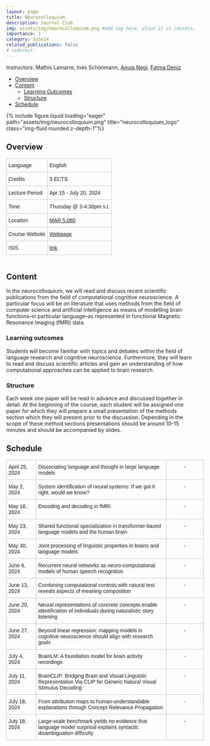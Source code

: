 ```yaml
---
layout: page
title: Neurocolloquium
description: Journal Club
img: assets/img/neurocolloquium.png #add img here, place it in /assets/img/
importance: 1
category: SoSe24
related_publications: false
# redirect:
---
```


Instructors: Mathis Lamarre, Inés Schönmann, [Anuja Negi](https://anujanegi.me/), [Fatma Deniz](https://www.fatmanet.com/)

- [Overview](#overview)
- [Content](#content)
  - [Learning Outcomes](#learning-outcomes)
  - [Structure](#structure)
- [Schedule](#schedule)

<div class="row">
    <div class="col-sm mt-3 mt-md-0">
        {% include figure.liquid loading="eager" path="assets/img/neurocolloquium.png" title="neurocolloquium_logo" class="img-fluid rounded z-depth-1"%}
    </div>
</div>

## Overview

<style type="text/css">
.tg  {border-collapse:collapse;border-spacing:0;margin:0px auto;}
.tg td{border-color:black;border-style:solid;border-width:1px;font-family:Arial, sans-serif;font-size:14px;
  overflow:hidden;padding:10px 5px;word-break:normal;}
.tg th{border-color:black;border-style:solid;border-width:1px;font-family:Arial, sans-serif;font-size:14px;
  font-weight:normal;overflow:hidden;padding:10px 5px;word-break:normal;}
.tg .tg-wo29{border-color:#c0c0c0;text-align:left;vertical-align:top}
</style>
<table class="tg" style="undefined;table-layout: fixed; width: 750px">
<!-- <colgroup>
<col style="width: 204px">
<col style="width: 675px">
</colgroup> -->
<tbody>
  <tr>
    <td class="tg-wo29"><span style="font-weight:400;font-style:normal;text-decoration:none;background-color:transparent">Language</span></td>
    <td class="tg-wo29">English</td>
  </tr>
  <tr>
    <td class="tg-wo29">Credits</td>
    <td class="tg-wo29">3 ECTS</td>
  </tr>
  <tr>
    <td class="tg-wo29">Lecture Period</td>
    <td class="tg-wo29">Apr 15 - July 20, 2024</td>
  </tr>
  <tr>
    <td class="tg-wo29">Time</td>
    <td class="tg-wo29">Thursday @ 3-4:30pm s.t.</td>
  </tr>
  <tr>
    <td class="tg-wo29">Location</td>
    <td class="tg-wo29"><a href="https://maps.app.goo.gl/MhXJw12oPjEhnDbt6" target="_blank" rel="noopener noreferrer">MAR 5.060</a></td>
  </tr>
  <tr>
    <td class="tg-wo29">Course Website</td>
    <td class="tg-wo29"><a href="https://denizenslab.github.io/teaching/seminars/Neurocolloqium/" target="_blank" rel="noopener noreferrer">Webpage</a></td>
  </tr>
  <tr>
    <td class="tg-wo29">ISIS</td>
    <td class="tg-wo29"><a href="https://isis.tu-berlin.de/course/view.php?id=39040" target="_blank" rel="noopener noreferrer">link</a></td>
  </tr>
</tbody>
</table>
<br>

## Content

In the neurocolloquium, we will read and discuss recent scientific publications from the field of computational cognitive neuroscience.
A particular focus will be on literature that uses methods from the field of computer science and artificial intelligence as means of modelling brain functions–in particular language–as represented in functional Magnetic Resonance Imaging (fMRI) data.

### Learning outcomes

Students will become familiar with topics and debates within the field of language research and cognitive neuroscience.
Furthermore, they will learn to read and discuss scientific articles and gain an understanding of how computational approaches can be applied to brain research.

### Structure

Each week one paper will be read in advance and discussed together in detail.
At the beginning of the course, each student will be assigned one paper for which they will prepare a small presentation of the methods section which they will present prior to the discussion.
Depending in the scope of these method sections presentations should be around 10-15 minutes and should be accompanied by slides.

## Schedule

<style type="text/css">
.tg  {border-collapse:collapse;border-spacing:0;margin:0px auto;}
.tg td{border-color:black;border-style:solid;border-width:1px;font-family:Arial, sans-serif;font-size:14px;
  overflow:hidden;padding:10px 5px;word-break:normal;}
.tg th{border-color:black;border-style:solid;border-width:1px;font-family:Arial, sans-serif;font-size:14px;
  font-weight:normal;overflow:hidden;padding:10px 5px;word-break:normal;}
.tg .tg-wo29{border-color:#c0c0c0;text-align:left;vertical-align:top}
.tg .tg-fzdr{border-color:#c0c0c0;text-align:center;vertical-align:top}
</style>
<table class="tg" style="undefined;table-layout: fixed; width: 750px">
<colgroup>
<col style="width: 80px">
<col style="width: 350px">
<col style="width: 100px">
</colgroup>
<tbody>
  <tr>
    <td class="tg-wo29">April 25, 2024</td>
    <td class="tg-wo29">Dissociating language and thought in large language models</td>
    <td class="tg-fzdr">-</td>
  </tr>
  <tr>
    <td class="tg-wo29">May 2, 2024</td>
    <td class="tg-wo29">System identification of neural systems: If we got it right, would we know?</td>
    <td class="tg-fzdr">-</td>
  </tr>
  <tr>
    <td class="tg-wo29">May 16, 2024</td>
    <td class="tg-wo29">Encoding and decoding in fMRI</td>
    <td class="tg-fzdr">-</td>
  </tr>
  <tr>
    <td class="tg-wo29">May 23, 2024</td>
    <td class="tg-wo29">Shared functional specialization in transformer-based language models and the human brain</td>
    <td class="tg-fzdr">-</td>
  </tr>
  <tr>
    <td class="tg-wo29">May 30, 2024</td>
    <td class="tg-wo29">Joint processing of linguistic properties in brains and language models</td>
    <td class="tg-fzdr">-</td>
  </tr>
  <tr>
    <td class="tg-wo29">June 6, 2024</td>
    <td class="tg-wo29">Recurrent neural networks as neuro-computational
models of human speech recognition </td>
    <td class="tg-fzdr">-</td>
  </tr>
  <tr>
    <td class="tg-wo29">June 13, 2024</td>
    <td class="tg-wo29">Combining computational controls with natural text reveals aspects of meaning composition</td>
    <td class="tg-fzdr">-</td>
  </tr>
  <tr>
    <td class="tg-wo29">June 20, 2024</td>
    <td class="tg-wo29">Neural representations of concrete concepts enable identification of individuals during naturalistic story listening</td>
    <td class="tg-fzdr">-</td>
  </tr>
  <tr>
    <td class="tg-wo29">June 27, 2024</td>
    <td class="tg-wo29">Beyond linear regression: mapping models in cognitive neuroscience should align with research goals</td>
    <td class="tg-fzdr">-</td>
  </tr>
  <tr>
    <td class="tg-wo29">July 4, 2024</td>
    <td class="tg-wo29">BrainLM: A foundation model for brain activity recordings</td>
    <td class="tg-fzdr">-</td>
  </tr>
  <tr>
    <td class="tg-wo29">July 11, 2024</td>
    <td class="tg-wo29">BrainCLIP: Bridging Brain and Visual-Linguistic Representation Via CLIP for Generic Natural Visual Stimulus Decoding</td>
    <td class="tg-fzdr">-</td>
  </tr>
  <tr>
    <td class="tg-wo29">July 18, 2024</td>
    <td class="tg-wo29">From attribution maps to human-understandable explanations through Concept Relevance Propagation</td>
    <td class="tg-fzdr">-</td>
  </tr>
  <tr>
    <td class="tg-wo29">July 18, 2024</td>
    <td class="tg-wo29">Large-scale benchmark yields no evidence that language model surprisal explains syntactic disambiguation difficulty</td>
    <td class="tg-fzdr">-</td>
  </tr>
</tbody>
</table>
<br>

